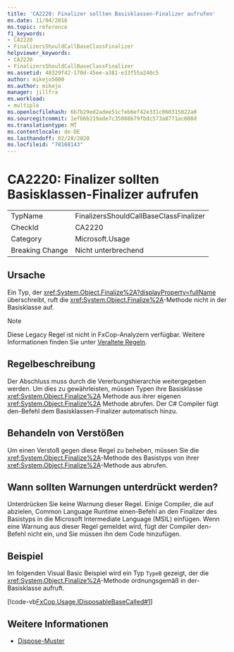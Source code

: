 ```yaml
---
title: 'CA2220: Finalizer sollten Basisklassen-Finalizer aufrufen'
ms.date: 11/04/2016
ms.topic: reference
f1_keywords:
- CA2220
- FinalizersShouldCallBaseClassFinalizer
helpviewer_keywords:
- CA2220
- FinalizersShouldCallBaseClassFinalizer
ms.assetid: 48329f42-170d-45ee-a381-e33f55a240c5
author: mikejo5000
ms.author: mikejo
manager: jillfra
ms.workload:
- multiple
ms.openlocfilehash: 6b7b29ed2adee51cfeb6ef42e331c060315022a0
ms.sourcegitcommit: 1efb6b219ade7c35068b79fbdc573a8771ac608d
ms.translationtype: MT
ms.contentlocale: de-DE
ms.lasthandoff: 02/28/2020
ms.locfileid: "78168143"
---
```

# <a name="ca2220-finalizers-should-call-base-class-finalizer"></a>CA2220: Finalizer sollten Basisklassen-Finalizer aufrufen

|||
|-|-|
|TypName|FinalizersShouldCallBaseClassFinalizer|
|CheckId|CA2220|
|Category|Microsoft.Usage|
|Breaking Change|Nicht unterbrechend|

## <a name="cause"></a>Ursache
Ein Typ, der <xref:System.Object.Finalize%2A?displayProperty=fullName> überschreibt, ruft die <xref:System.Object.Finalize%2A>-Methode nicht in der Basisklasse auf.

> [!NOTE]
> Diese Legacy Regel ist nicht in FxCop-Analyzern verfügbar. Weitere Informationen finden Sie unter [Veraltete Regeln](fxcop-rule-port-status.md#deprecated-rules).

## <a name="rule-description"></a>Regelbeschreibung

Der Abschluss muss durch die Vererbungshierarchie weitergegeben werden. Um dies zu gewährleisten, müssen Typen ihre Basisklasse <xref:System.Object.Finalize%2A> Methode aus ihrer eigenen <xref:System.Object.Finalize%2A> Methode abrufen. Der C# Compiler fügt den-Befehl dem Basisklassen-Finalizer automatisch hinzu.

## <a name="how-to-fix-violations"></a>Behandeln von Verstößen

Um einen Verstoß gegen diese Regel zu beheben, müssen Sie die <xref:System.Object.Finalize%2A>-Methode des Basistyps von ihrer <xref:System.Object.Finalize%2A>-Methode aus abrufen.

## <a name="when-to-suppress-warnings"></a>Wann sollten Warnungen unterdrückt werden?

Unterdrücken Sie keine Warnung dieser Regel. Einige Compiler, die auf abzielen, Common Language Runtime einen-Befehl an den Finalizer des Basistyps in die Microsoft Intermediate Language (MSIL) einfügen. Wenn eine Warnung aus dieser Regel gemeldet wird, fügt der Compiler den-Befehl nicht ein, und Sie müssen ihn dem Code hinzufügen.

## <a name="example"></a>Beispiel

Im folgenden Visual Basic Beispiel wird ein Typ `TypeB` gezeigt, der die <xref:System.Object.Finalize%2A>-Methode ordnungsgemäß in der-Basisklasse aufruft.

[!code-vb[FxCop.Usage.IDisposableBaseCalled#1](../code-quality/codesnippet/VisualBasic/ca2220-finalizers-should-call-base-class-finalizer_1.vb)]

## <a name="see-also"></a>Weitere Informationen

- [Dispose-Muster](/dotnet/standard/design-guidelines/dispose-pattern)
